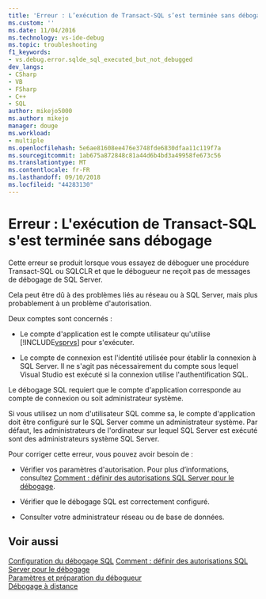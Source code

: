 ```yaml
---
title: 'Erreur : L’exécution de Transact-SQL s’est terminée sans débogage | Microsoft Docs'
ms.custom: ''
ms.date: 11/04/2016
ms.technology: vs-ide-debug
ms.topic: troubleshooting
f1_keywords:
- vs.debug.error.sqlde_sql_executed_but_not_debugged
dev_langs:
- CSharp
- VB
- FSharp
- C++
- SQL
author: mikejo5000
ms.author: mikejo
manager: douge
ms.workload:
- multiple
ms.openlocfilehash: 5e6ae81608ee476e3748fde6830dfaa11c119f7a
ms.sourcegitcommit: 1ab675a872848c81a44d6b4bd3a49958fe673c56
ms.translationtype: MT
ms.contentlocale: fr-FR
ms.lasthandoff: 09/10/2018
ms.locfileid: "44283130"
---
```

# <a name="error-transact-sql-execution-ended-without-debugging"></a>Erreur : L'exécution de Transact-SQL s'est terminée sans débogage
Cette erreur se produit lorsque vous essayez de déboguer une procédure Transact-SQL ou SQLCLR et que le débogueur ne reçoit pas de messages de débogage de SQL Server.  
  
 Cela peut être dû à des problèmes liés au réseau ou à SQL Server, mais plus probablement à un problème d'autorisation.  
  
 Deux comptes sont concernés :  
  
-   Le compte d'application est le compte utilisateur qu'utilise [!INCLUDE[vsprvs](../code-quality/includes/vsprvs_md.md)] pour s'exécuter.  
  
-   Le compte de connexion est l'identité utilisée pour établir la connexion à SQL Server. Il ne s'agit pas nécessairement du compte sous lequel Visual Studio est exécuté si la connexion utilise l'authentification SQL.  
  
 Le débogage SQL requiert que le compte d'application corresponde au compte de connexion ou soit administrateur système.  
  
 Si vous utilisez un nom d'utilisateur SQL comme sa, le compte d'application doit être configuré sur le SQL Server comme un administrateur système. Par défaut, les administrateurs de l'ordinateur sur lequel SQL Server est exécuté sont des administrateurs système SQL Server.  
  
 Pour corriger cette erreur, vous pouvez avoir besoin de :  
  
-   Vérifier vos paramètres d'autorisation. Pour plus d’informations, consultez [Comment : définir des autorisations SQL Server pour le débogage](http://msdn.microsoft.com/en-us/84e088d0-0409-41d4-841b-f5d4b0fda414).  
  
-   Vérifier que le débogage SQL est correctement configuré.  
  
-   Consulter votre administrateur réseau ou de base de données.  
  
## <a name="see-also"></a>Voir aussi  
 [Configuration du débogage SQL](https://docs.microsoft.com/previous-versions/visualstudio/visual-studio-2010/s4sszxst(v=vs.100))   
 [Comment : définir des autorisations SQL Server pour le débogage](http://msdn.microsoft.com/en-us/84e088d0-0409-41d4-841b-f5d4b0fda414)   
 [Paramètres et préparation du débogueur](../debugger/debugger-settings-and-preparation.md)   
 [Débogage à distance](../debugger/remote-debugging.md)